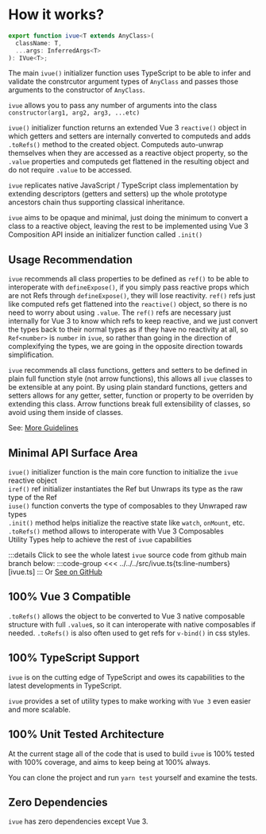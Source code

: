 <script setup lang="ts">
import CounterBasic from '../components/usage/CounterBasic.vue'
</script>

# How it works?

```ts
export function ivue<T extends AnyClass>(
  className: T,
  ...args: InferredArgs<T>
): IVue<T>;
```

The main `ivue()` initializer function uses TypeScript to be able to infer and validate the constrcutor argument types of `AnyClass` and passes those arguments to the constructor of `AnyClass`.

`ivue` allows you to pass any number of arguments into the class `constructor(arg1, arg2, arg3, ...etc)`

`ivue()` initializer function returns an extended Vue 3 `reactive()` object in which getters and setters are internally converted to computeds and adds `.toRefs()` method to the created object. Computeds auto-unwrap themselves when they are accessed as a reactive object property, so the `.value` properties and computeds get flattened in the resulting object and do not require `.value` to be accessed.

`ivue` replicates native JavaScript / TypeScript class implementation by extending descriptors (getters and setters) up the whole prototype ancestors chain thus supporting classical inheritance.

`ivue` aims to be opaque and minimal, just doing the minimum to convert a class to a reactive object, leaving the rest to be implemented using Vue 3 Composition API inside an initializer function called `.init()`

## Usage Recommendation

`ivue` recommends all class properties to be defined as `ref()` to be able to interoperate with `defineExpose()`, if you simply pass reactive props which are not Refs through `defineExpose()`, they will lose reactivity. `ref()` refs just like computed refs get flattened into the `reactive()` object, so there is no need to worry about using `.value`. The `ref()` refs are necessary just internally for Vue 3 to know which refs to keep reactive, and we just convert the types back to their normal types as if they have no reactivity at all, so `Ref<number>` is `number` in `ivue`, so rather than going in the direction of complexifying the types, we are going in the opposite direction towards simplification.

`ivue` recommends all class functions, getters and setters to be defined in plain full function style (not arrow functions), this allows all `ivue` classes to be extensible at any point. By using plain standard functions, getters and setters allows for any getter, setter, function or property to be overriden by extending this class. Arrow functions break full extensibility of classes, so avoid using them inside of classes.

See: [More Guidelines](/pages/guidelines.html)

## Minimal API Surface Area

`ivue()` initializer function is the main core function to initialize the `ivue` reactive object<br />
`iref()` ref initializer instantiates the Ref but Unwraps its type as the raw type of the Ref<br />
`iuse()` function converts the type of composables to they Unwraped raw types<br />
`.init()` method helps initialize the reactive state like `watch`, `onMount`, etc.<br />
`.toRefs()` method allows to interoperate with Vue 3 Composables<br />
Utility Types help to achieve the rest of `ivue` capabilities

:::details Click to see the whole latest `ivue` source code from github main branch below:
:::code-group
<<< ../../../src/ivue.ts{ts:line-numbers} [ivue.ts]
:::
Or [See on GitHub](https://github.com/infinite-system/ivue/blob/main/src/ivue.ts)

## 100% Vue 3 Compatible

`.toRefs()` allows the object to be converted to Vue 3 native composable structure with full `.value`s, so it can interoperate with native composables if needed. `.toRefs()` is also often used to get refs for `v-bind()` in css styles.

## 100% TypeScript Support

`ivue` is on the cutting edge of TypeScript and owes its capabilities to the latest developments in TypeScript.

`ivue` provides a set of utility types to make working with `Vue 3` even easier and more scalable.

## 100% Unit Tested Architecture

At the current stage all of the code that is used to build `ivue` is 100% tested with 100% coverage, and aims to keep being at 100% always.

You can clone the project and run `yarn test` yourself and examine the tests.

## Zero Dependencies

`ivue` has zero dependencies except Vue 3.
